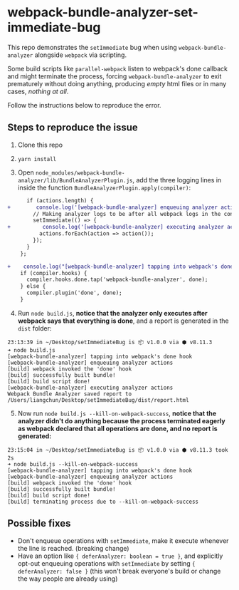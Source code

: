 # webpack-bundle-analyzer-set-immediate-bug
This repo demonstrates the `setImmediate` bug when using `webpack-bundle-analyzer` alongside `webpack` via scripting.

Some build scripts like `parallel-webpack` listen to webpack's done callback and might terminate the process, forcing `webpack-bundle-analyzer` to exit prematurely without doing anything, producing _empty_ html files or in many cases, _nothing at all_.

Follow the instructions below to reproduce the error.

## Steps to reproduce the issue
1. Clone this repo

2. `yarn install`

3. Open `node_modules/webpack-bundle-analyzer/lib/BundleAnalyzerPlugin.js`, add the three logging lines in inside the function `BundleAnalyzerPlugin.apply(compiler)`:
```diff
      if (actions.length) {
+        console.log('[webpack-bundle-analyzer] enqueuing analyzer actions')
        // Making analyzer logs to be after all webpack logs in the console
        setImmediate(() => {
+          console.log('[webpack-bundle-analyzer] executing analyzer actions')
          actions.forEach(action => action());
        });
      }
    };

+    console.log("[webpack-bundle-analyzer] tapping into webpack's done hook")
    if (compiler.hooks) {
      compiler.hooks.done.tap('webpack-bundle-analyzer', done);
    } else {
      compiler.plugin('done', done);
    }
```

4. Run `node build.js`, **notice that the analyzer only executes after webpack says that everything is done**, and a report is generated in the `dist` folder:
```
23:13:39 in ~/Desktop/setImmediateBug is 📦 v1.0.0 via ⬢ v8.11.3
➜ node build.js
[webpack-bundle-analyzer] tapping into webpack's done hook
[webpack-bundle-analyzer] enqueuing analyzer actions
[build] webpack invoked the 'done' hook
[build] successfully built bundle!
[build] build script done!
[webpack-bundle-analyzer] executing analyzer actions
Webpack Bundle Analyzer saved report to /Users/liangchun/Desktop/setImmediateBug/dist/report.html
```

5. Now run `node build.js --kill-on-webpack-success`, **notice that the analyzer didn't do anything because the process terminated eagerly as webpack declared that all operations are done, and no report is generated:**
```
23:15:04 in ~/Desktop/setImmediateBug is 📦 v1.0.0 via ⬢ v8.11.3 took 2s
➜ node build.js --kill-on-webpack-success
[webpack-bundle-analyzer] tapping into webpack's done hook
[webpack-bundle-analyzer] enqueuing analyzer actions
[build] webpack invoked the 'done' hook
[build] successfully built bundle!
[build] build script done!
[build] terminating process due to --kill-on-webpack-success
```


## Possible fixes
- Don't enqueue operations with `setImmediate`, make it execute whenever the line is reached. (breaking change)
- Have an option like `{ deferAnalyzer: boolean = true }`, and explicitly opt-out enqueuing operations with `setImmediate` by setting `{ deferAnalyzer: false }` (this won't break everyone's build or change the way people are already using)